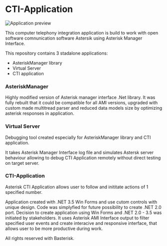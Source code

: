 # CTI-Application

![Application preview](https://raw.githubusercontent.com/PsychoSanchez/CTI-Application/master/BAsterisk.png)

This computer telephony integration application is build to work with open software comnunication software Astersik using Asterisk Manager Interface.

This repository contains 3 stadalone applications:

 - AsteriskManager library
 - Virtual Server
 - CTI application
 
 ### AsteriskManager
 Highly modified version of Asterisk manager interface .Net library. It was fully rebuilt that it could be compatible for all AMI versions, upgraded with custom made multitread parser and reduced data models size by optimizing asterisk responses in application.
 
 ### Virtual Server
 Debugging tool created especially for AsteriskManager library and CTI application.
 
 It takes Asterisk Manager Interface log file and simulates Astersk server behaviour allowing to debug CTI Application remotely without direct testing on target server. 

 ### CTI-Application
 Asterisk CTI Application allows user to follow and inititate actions of 1 specified number.
 
Application created with .NET 3.5 Win Forms and use cutom controls with unique design. Code was simplyfied for future possibility to create .NET 2.0 port. Decision to create application using Win Forms and .NET 2.0 - 3.5 was initiated by stakeholders.
It uses Asterisk AMI Interface output to filter specified user events and create interacive and responsive interface, that allows user to be more productive during work.

All rights reserved with Basterisk.
